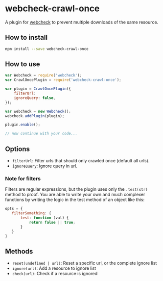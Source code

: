 # webcheck-crawl-once
A plugin for [webcheck](https://github.com/atd-schubert/node-webcheck) to prevent multiple downloads of the same
resource.

## How to install

```bash
npm install --save webcheck-crawl-once
```

## How to use

```js
var Webcheck = require('webcheck');
var CrawlOncePlugin = require('webcheck-crawl-once');

var plugin = CrawlOncePlugin({
    filterUrl:
    ignoreQuery: false,
});

var webcheck = new Webcheck();
webcheck.addPlugin(plugin);

plugin.enable();

// now continue with your code...

```

## Options

- `filterUrl`: Filter urls that should only crawled once (default all urls).
- `ignoreQuery`: Ignore query in url.

### Note for filters

Filters are regular expressions, but the plugin uses only the `.test(str)` method to proof. You are able to write
your own and much complexer functions by writing the logic in the test method of an object like this:

```js
opts = {
   filterSomething: {
       test: function (val) {
           return false || true;
       }
   }
}
```

## Methods

- `reset(undefined | url)`: Reset a specific url, or the complete ignore list
- `ignore(url)`: Add a resource to ignore list
- `check(url)`: Check if a resource is ignored
